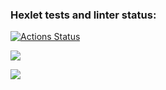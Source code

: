 ### Hexlet tests and linter status:
[![Actions Status](https://github.com/DmitryPinegin/java-project-61/workflows/hexlet-check/badge.svg)](https://github.com/DmitryPinegin/java-project-61/actions)

<a href="https://codeclimate.com/github/DmitryPinegin/java-project-61/maintainability"><img src="https://api.codeclimate.com/v1/badges/cf88d17354db9f924622/maintainability" /></a>

<a href="https://asciinema.org/a/UJ8yKFEm5QjTSrBIx5KR8ZdIf" target="_blank"><img src="https://asciinema.org/a/UJ8yKFEm5QjTSrBIx5KR8ZdIf.svg" /></a>